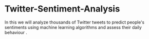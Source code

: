 # Twitter-Sentiment-Analysis
In this we will analyze thousands of Twitter tweets to predict people's sentiments using machine learning algorithms and assess their daily behaviour .

